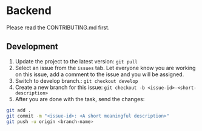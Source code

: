 # Backend

Please read the CONTRIBUTING.md first.

## Development

1. Update the project to the latest version: `git pull`
2. Select an issue from the `issues` tab. Let everyone know you are working on this issue, add a comment to the issue and you will be assigned.
3. Switch to develop branch.: `git checkout develop`
4. Create a new branch for this issue: `git checkout -b <issue-id>-<short-description>`
5. After you are done with the task, send the changes:

```bash
git add .
git commit -m "<issue-id>: <A short meaningful description>"
git push -u origin <branch-name>
```